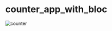 # counter_app_with_bloc

![counter](https://github.com/user-attachments/assets/3e18c478-2670-42eb-925b-daeb4ac35e12)
